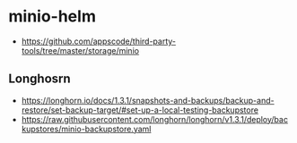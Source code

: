 # minio-helm

- https://github.com/appscode/third-party-tools/tree/master/storage/minio


## Longhosrn

- https://longhorn.io/docs/1.3.1/snapshots-and-backups/backup-and-restore/set-backup-target/#set-up-a-local-testing-backupstore
- https://raw.githubusercontent.com/longhorn/longhorn/v1.3.1/deploy/backupstores/minio-backupstore.yaml
